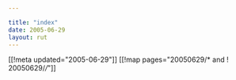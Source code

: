 ```yaml
---

title: "index"
date: 2005-06-29
layout: rut
---
```


[[!meta updated="2005-06-29"]]
[[!map pages="20050629/* and ! 20050629/*/*"]]
